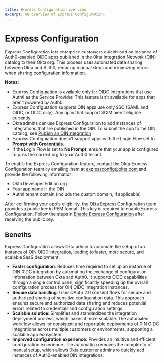 ```yaml
---
title: Express Configuration overview
excerpt: An overview of Express Configuration.
---
```

<ApiLifecycle access="ie" />

# Express Configuration

Express Configuration lets enterprise customers quickly add an instance of Auth0-enabled OIDC apps published in the Okta Integration Network (OIN) catalog to their Okta org. This process uses automated data sharing between Okta and Auth0, reducing manual steps and minimizing errors when sharing configuration information.

**Notes**:

* Express Configuration is available only for OIDC integrations that use Auth0 as the Service Provider. This feature isn't available for apps that aren't powered by Auth0.
* Express Configuration supports OIN apps use only SSO (SAML and OIDC, or OIDC only). Any apps that support SCIM aren't eligible currently.
* Okta admins can use Express Configuration to add instances of integrations that are published in the OIN. To submit the app to the OIN catalog, see [Publish an OIN integration](https://developer.okta.com/docs/guides/submit-app-overview/)
* Express Configuration doesn't support apps with the Login Flow set to **Prompt with Credentials**.
* If the Login Flow is set to **No Prompt**, ensure that your app is configured to pass the correct org to your Auth0 tenant.

To enable the Express Configuration feature, contact the Okta Express Configuration team by emailing them at [expressconfig@okta.com](mailto:expressconfig@okta.com) and provide the following information:

* Okta Developer Edition org
* Your app name in the OIN
* Auth0 tenant domain (include the custom domain, if applicable)

After confirming your app's eligibility, the Okta Express Configuration team provides a public key in PEM format. This key is required to enable Express Configuration. Follow the steps in [Enable Express Configuration](/docs/guides/enable-express-configuration/main/) after receiving the public key.

## Benefits

Express Configuration allows Okta admin to automate the setup of an instance of OIN OIDC integration, leading to faster, more secure, and scalable SaaS deployment:

* **Faster configuration**: Reduces time required to set up an instance of OIN OIDC integration by automating the exchange of configuration information between Okta and Auth0. It supports OIDC capabilities through a single control panel, significantly speeding up the overall configuration process for OIN OIDC integration instances.
* **Secure data handling**: Uses OAuth 2.0 consent flows for secure and authorized sharing of sensitive configuration data. This approach ensures secure and authorized data sharing and reduces potential errors related to credentials and configuration settings.
* **Scalable solution**: Simplifies and standardizes the integration deployment process, which makes it more scalable. The automated workflow allows for consistent and repeatable deployments of OIN OIDC integrations across multiple customers or environments, supporting a scalable app ecosystem.
* **Improved configuration experience**: Provides an intuitive and efficient configuration experience. The automation removes the complexity of manual setup, which allows Okta customer admins to quickly add instances of Auth0-enabled OIN integrations.

